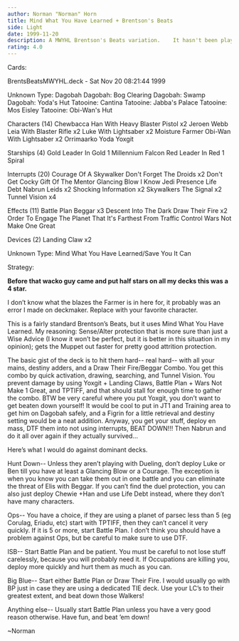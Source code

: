 ```yaml
---
author: Norman "Norman" Horn
title: Mind What You Have Learned + Brentson's Beats
side: Light
date: 1999-11-20
description: A MWYHL Brentson's Beats variation.	It hasn't been playtested much.
rating: 4.0
---
```

Cards: 

BrentsBeatsMWYHL.deck - Sat Nov 20 08:21:44 1999


Unknown Type:
Dagobah
Dagobah: Bog Clearing
Dagobah: Swamp
Dagobah: Yoda's Hut
Tatooine: Cantina
Tatooine: Jabba's Palace
Tatooine: Mos Eisley
Tatooine: Obi-Wan's Hut

Characters (14)
Chewbacca
Han With Heavy Blaster Pistol  x2
Jeroen Webb
Leia With Blaster Rifle  x2
Luke With Lightsaber  x2
Moisture Farmer
Obi-Wan With Lightsaber  x2
Orrimaarko
Yoda
Yoxgit

Starships (4)
Gold Leader In Gold 1
Millennium Falcon
Red Leader In Red 1
Spiral

Interrupts (20)
Courage Of A Skywalker
Don't Forget The Droids  x2
Don't Get Cocky
Gift Of The Mentor
Glancing Blow
I Know
Jedi Presence
Life Debt
Nabrun Leids  x2
Shocking Information  x2
Skywalkers
The Signal  x2
Tunnel Vision  x4

Effects (11)
Battle Plan
Beggar	x3
Descent Into The Dark
Draw Their Fire  x2
Order To Engage
The Planet That It's Farthest From
Traffic Control
Wars Not Make One Great

Devices (2)
Landing Claw  x2

Unknown Type:
Mind What You Have Learned/Save You It Can 

Strategy: 

**Before that wacko guy came and put half stars on all my decks this was a 4 star.**

I don’t know what the blazes the Farmer is in here for, it probably was an error I made on deckmaker.  Replace with your favorite character.

This is a fairly standard Brentson’s Beats, but it uses Mind What You Have Learned.  My reasoning: Sense/Alter protection that is more sure than just a Wise Advice (I know it won’t be perfect, but it is better in this situation in my opinion); gets the Muppet out faster for pretty good attrition protection.

The basic gist of the deck is to hit them hard-- real hard-- with all your mains, destiny adders, and a Draw Their Fire/Beggar Combo. You get this combo by quick activation, drawing, searching, and Tunnel Vision.  You prevent damage by using Yoxgit + Landing Claws, Battle Plan + Wars Not Make 1 Great, and TPTIFF, and that should stall for enough time to gather the combo.  BTW be very careful where you put Yoxgit, you don’t want to get beaten down yourself!  It would be cool to put in JT1 and Training area to get him on Dagobah safely, and a Figrin for a little retrieval and destiny setting would be a neat addition.  Anyway, you get your stuff, deploy en mass, DTF them into not using interrupts, BEAT DOWN!!!  Then Nabrun and do it all over again if they actually survived...

Here’s what I would do against dominant decks.

Hunt Down-- Unless they aren’t playing with Dueling, don’t deploy Luke or Ben till you have at least a Glancing Blow or a Courage.  The exception is when you know you can take them out in one battle and you can eliminate the threat of Elis with Beggar.	If you can’t find the duel protection, you can also just deploy Chewie +Han and use Life Debt instead, where they don’t have many characters.

Ops-- You have a choice, if they are using a planet of parsec less than 5 (eg Corulag, Eriadu, etc) start with TPTIFF, then they can’t cancel it very quickly.  If it is 5 or more, start Battle Plan.  I don’t think you should have a problem against Ops, but be careful to make sure to use DTF.

ISB-- Start Battle Plan and be patient.  You must be careful to not lose stuff carelessly, because you will probably need it.  If Occupations are killing you, deploy more quickly and hurt them as much as you can.

Big Blue-- Start either Battle Plan or Draw Their Fire.  I would usually go with BP just in case they are using a dedicated TIE deck.  Use your LC’s to their greatest extent, and beat down those Walkers!

Anything else-- Usually start Battle Plan unless you have a very good reason otherwise.  Have fun, and beat ’em down!

~Norman
